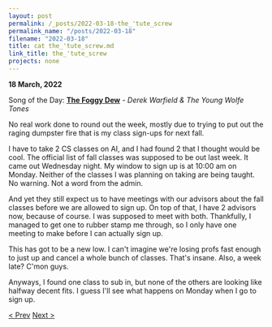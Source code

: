 ```yaml
---
layout: post
permalink: /_posts/2022-03-18-the_'tute_screw
permalink_name: "/posts/2022-03-18"
filename: "2022-03-18"
title: cat the_'tute_screw.md
link_title: the_'tute_screw
projects: none
---
```

**18 March, 2022**

Song of the Day: [**The Foggy Dew**](https://youtu.be/IKU1UxRlE0Q) - *Derek Warfield & The Young Wolfe Tones*

No real work done to round out the week, mostly due to trying to put out the raging dumpster fire that is my class sign-ups for next fall.

I have to take 2 CS classes on AI, and I had found 2 that I thought would be cool. The official list of fall classes was supposed to be out last week. It came out Wednesday night. My window to sign up is at 10:00 am on Monday. Neither of the classes I was planning on taking are being taught. No warning. Not a word from the admin.

And yet they still expect us to have meetings with our advisors about the fall classes before we are allowed to sign up. On top of that, I have 2 advisors now, because of course. I was supposed to meet with both. Thankfully, I managed to get one to rubber stamp me through, so I only have one meeting to make before I can actually sign up.

This has got to be a new low. I can't imagine we're losing profs fast enough to just up and cancel a whole bunch of classes. That's insane. Also, a week late? C'mon guys.

Anyways, I found one class to sub in, but none of the others are looking like halfway decent fits. I guess I'll see what happens on Monday when I go to sign up.

[< Prev](/_posts/2022-03-15-filesystem_fix)    [Next >](/_posts/2022-03-22-signup_success)
